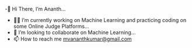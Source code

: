 -👋 Hi There, I’m Ananth...
- 👨‍💻 I’m currently working on Machine Learning and practicing coding on some Online Judge Platforms...
- 👬 I’m looking to collaborate on Machine Learning...
- 📫 How to reach me mvananthkumar@gmail.com

<!--
**Unbeknownstguy/Unbeknownstguy** is a ✨ _special_ ✨ repository because its `README.md` (this file) appears on your GitHub profile.

Here are some ideas to get you started:



<!---
- 💬 Ask me about ...
- 📫 How to reach me: ...
- 😄 Pronouns: ...
- 🌱 I’m currently learning Machine Learning...

--->
